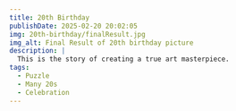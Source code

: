 ```yaml
---
title: 20th Birthday
publishDate: 2025-02-20 20:02:05
img: 20th-birthday/finalResult.jpg
img_alt: Final Result of 20th birthday picture
description: |
  This is the story of creating a true art masterpiece.
tags:
  - Puzzle
  - Many 20s
  - Celebration
---
```


